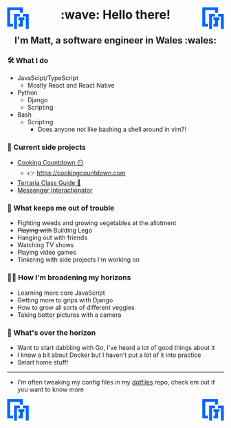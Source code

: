 <h1 align="center">
  <img src="MG.svg" width="50px" height="50px" alt="mg" align="left" />
  :wave: Hello there!
  <img src="MG.svg" width="50px" height="50px" alt="mg" align="right" />
</h1>

<h2 align="center">I'm Matt, a software engineer in Wales :wales:</h2>

### :hammer_and_wrench: What I do

- JavaScipt/TypeScript
  - Mostly React and React Native
- Python
  - Django
  - Scripting
- Bash
  - Scripting
    - Does anyone not like bashing a shell around in vim?!

### :juggling_person: Current side projects

- [Cooking Countdown :timer_clock:](https://github.com/mbgeorge48/cooking_countdown)
   - :point_right: https://cookingcountdown.com
- [Terraria Class Guide :rabbit2:](https://github.com/mbgeorge48/terraria_classes)
- [Messenger Interactionator](https://github.com/mbgeorge48/messenger_interactionator)

### :man_dancing: What keeps me out of trouble

- Fighting weeds and growing vegetables at the allotment
- ~~Playing with~~ Building Lego
- Hanging out with friends
- Watching TV shows
- Playing video games
- Tinkering with side projects I'm working on

### :rowing_man: How I'm broadening my horizons

- Learning more core JavaScript
- Getting more to grips with Django
- How to grow all sorts of different veggies
- Taking better pictures with a camera

### :sunrise_over_mountains: What's over the horizon

- Want to start dabbling with Go, I've heard a lot of good things about it
- I know a bit about Docker but I haven't put a lot of it into practice
- Smart home stuff!
___

- I'm often tweaking my config files in my [dotfiles](https://github.com/mbgeorge48/dotfiles) repo, check em out if you want to know more

<img src="MG.svg" width="50px" height="50px" alt="mg" align="left" />
<img src="MG.svg" width="50px" height="50px" alt="mg" align="right" />
